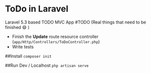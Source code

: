 # ToDo in Laravel
Laravel 5.3 based TODO MVC App
#TODO
(Real things that need to be finished :smile: )
 * Finish the **Update** route resource controller (`app/Http/Controllers/ToDoController.php`)
 * Write tests

##Install
`composer init`

##Run Dev / Localhost
`php artisan serve`